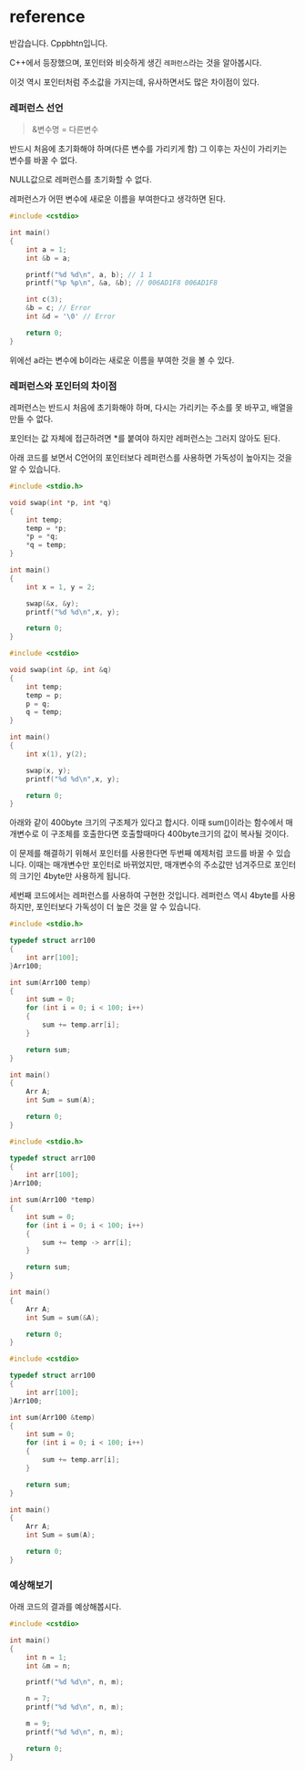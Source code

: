 # reference
반갑습니다. Cppbhtn입니다.

C++에서 등장했으며, 포인터와 비슷하게 생긴 `레퍼런스`라는 것을 알아봅시다.

이것 역시 포인터처럼 주소값을 가지는데, 유사하면서도 많은 차이점이 있다.

### 레퍼런스 선언
> &변수명 = 다른변수


반드시 처음에 초기화해야 하며(다른 변수를 가리키게 함)
그 이후는 자신이 가리키는 변수를 바꿀 수 없다.

NULL값으로 레퍼런스를 초기화할 수 없다.

레퍼런스가 어떤 변수에 새로운 이름을 부여한다고 생각하면 된다.

```C++
#include <cstdio>

int main()
{   
    int a = 1;
    int &b = a;

    printf("%d %d\n", a, b); // 1 1
    printf("%p %p\n", &a, &b); // 006AD1F8 006AD1F8

    int c(3);
    &b = c; // Error
    int &d = '\0' // Error

    return 0;
}
```
위에선 a라는 변수에 b이라는 새로운 이름을 부여한 것을 볼 수 있다.


### 레퍼런스와 포인터의 차이점

레퍼런스는 반드시 처음에 초기화해야 하며, 다시는 가리키는 주소를 못 바꾸고, 배열을 만들 수 없다.

포인터는 값 자체에 접근하려면 *를 붙여야 하지만 레퍼런스는 그러지 않아도 된다.



아래 코드를 보면서 C언어의 포인터보다 레퍼런스를 사용하면 가독성이 높아지는 것을 알 수 있습니다.
```C
#include <stdio.h>

void swap(int *p, int *q)
{
    int temp;
    temp = *p;
    *p = *q;
    *q = temp;
}

int main()
{
    int x = 1, y = 2;

    swap(&x, &y);
    printf("%d %d\n",x, y);

    return 0;
}
```

```C++
#include <cstdio>

void swap(int &p, int &q)
{
    int temp;
    temp = p;
    p = q;
    q = temp;
}

int main()
{
    int x(1), y(2);

    swap(x, y);
    printf("%d %d\n",x, y);

    return 0;
}
```


아래와 같이 400byte 크기의 구조체가 있다고 합시다.
이때 sum()이라는 함수에서 매개변수로 이 구조체를 호출한다면
호출할때마다 400byte크기의 값이 복사될 것이다.

이 문제를 해결하기 위해서 포인터를 사용한다면 두번째 예제처럼 코드를 바꿀 수 있습니다.
이때는 매개변수만 포인터로 바뀌었지만, 매개변수의 주소값만 넘겨주므로 포인터의 크기인 4byte만 사용하게 됩니다.

세번째 코드에서는 레퍼런스를 사용하여 구현한 것입니다.
레퍼런스 역시 4byte를 사용하지만, 포인터보다 가독성이 더 높은 것을 알 수 있습니다.

```C
#include <stdio.h>

typedef struct arr100
{
    int arr[100];
}Arr100;

int sum(Arr100 temp)
{
    int sum = 0;
    for (int i = 0; i < 100; i++)
    {
        sum += temp.arr[i];
    }

    return sum;
}

int main()
{
    Arr A;
    int Sum = sum(A);

    return 0;
}
```


```C
#include <stdio.h>

typedef struct arr100
{
    int arr[100];
}Arr100;

int sum(Arr100 *temp)
{
    int sum = 0;
    for (int i = 0; i < 100; i++)
    {
        sum += temp -> arr[i];
    }

    return sum;
}

int main()
{
    Arr A;
    int Sum = sum(&A);

    return 0;
}
```

```C++
#include <cstdio>

typedef struct arr100
{
    int arr[100];
}Arr100;

int sum(Arr100 &temp)
{
    int sum = 0;
    for (int i = 0; i < 100; i++)
    {
        sum += temp.arr[i];
    }

    return sum;
}

int main()
{
    Arr A;
    int Sum = sum(A);

    return 0;
}
```



### 예상해보기
아래 코드의 결과를 예상해봅시다.
```C++
#include <cstdio>

int main()
{
    int n = 1;
    int &m = n;

    printf("%d %d\n", n, m);

    n = 7;
    printf("%d %d\n", n, m);

    m = 9;
    printf("%d %d\n", n, m);

    return 0;
}
```